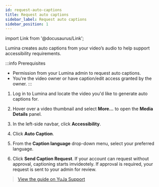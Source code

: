 ```yaml
---
id: request-auto-captions
title: Request auto captions
sidebar_label: Request auto captions
sidebar_position: 1
---
```


import Link from '@docusaurus/Link';

Lumina creates auto captions from your video’s audio to help support accessibility requirements.

:::info Prerequisites

- Permission from your Lumina admin to request auto captions.
- You're the video owner or have caption/edit access granted by the owner.
  :::

1. Log in to Lumina and locate the video you'd like to generate auto captions for.

2. Hover over a video thumbnail and select **More...** to open the **Media Details** panel.

3. In the left-side navbar, click **Accessibility**.

4. Click **Auto Caption**.

5. From the **Caption language** drop-down menu, select your preferred language.

6. Click **Send Caption Request**. If your account can request without approval, captioning starts imvideotely. If approval is required, your request is sent to your admin for review.


  > [View the guide on YuJa Support](https://support.yuja.com/hc/en-us/articles/360043421473-Requesting-Auto-Captions)
